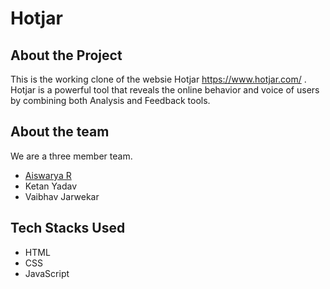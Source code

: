 # Hotjar

## About the Project
This is the working clone of the websie Hotjar https://www.hotjar.com/ .
Hotjar is a powerful tool that reveals the online behavior and voice of users by combining both Analysis and Feedback tools.

## About the team
We are a three member team.

- [Aiswarya R](https://www.linkedin.com/in/aiswarya-rajaponnan/)
- Ketan Yadav
- Vaibhav Jarwekar

## Tech Stacks Used
- HTML
- CSS
- JavaScript



